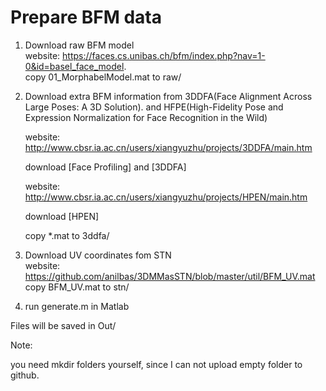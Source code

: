 # Prepare BFM data

1. Download raw BFM model   
    website: https://faces.cs.unibas.ch/bfm/index.php?nav=1-0&id=basel_face_model.  
    copy 01_MorphabelModel.mat to raw/  

2. Download extra BFM information from 3DDFA(Face Alignment Across Large Poses: A 3D Solution).  and HFPE(High-Fidelity Pose and Expression Normalization for Face Recognition in the Wild)

    website: http://www.cbsr.ia.ac.cn/users/xiangyuzhu/projects/3DDFA/main.htm  

    download [Face Profiling] and [3DDFA]

    website:  http://www.cbsr.ia.ac.cn/users/xiangyuzhu/projects/HPEN/main.htm

    download [HPEN]

    copy  *.mat to 3ddfa/  

3. Download UV coordinates fom STN  
    website: https://github.com/anilbas/3DMMasSTN/blob/master/util/BFM_UV.mat  
    copy BFM_UV.mat to stn/  

4. run generate.m in Matlab  


Files will be saved in Out/  

Note: 

you need mkdir folders yourself, since I can not  upload empty folder to github.



  

